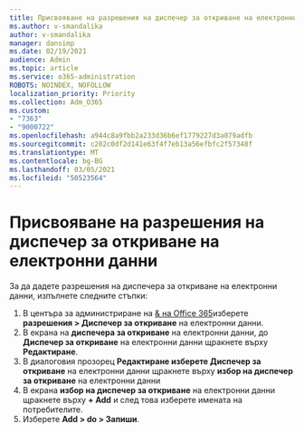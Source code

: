```yaml
---
title: Присвояване на разрешения на диспечер за откриване на електронни данни
ms.author: v-smandalika
author: v-smandalika
manager: dansimp
ms.date: 02/19/2021
audience: Admin
ms.topic: article
ms.service: o365-administration
ROBOTS: NOINDEX, NOFOLLOW
localization_priority: Priority
ms.collection: Adm_O365
ms.custom:
- "7363"
- "9000722"
ms.openlocfilehash: a944c8a9fbb2a233d36b6ef1779227d3a079adfb
ms.sourcegitcommit: c202c0df2d141e63f4f7eb13a56efbfc2f57348f
ms.translationtype: MT
ms.contentlocale: bg-BG
ms.lasthandoff: 03/05/2021
ms.locfileid: "50523564"
---
```

# <a name="assign-ediscovery-manager-permissions"></a>Присвояване на разрешения на диспечер за откриване на електронни данни

За да дадете разрешения на диспечера за откриване на електронни данни, изпълнете следните стъпки:

1. В центъра за администриране на [& на Office 365](https://sip.protection.office.com/)изберете **разрешения > Диспечер за откриване** на електронни данни.
2. В екрана на **диспечера за откриване** на електронни данни, до **Диспечер за откриване** на електронни данни щракнете върху **Редактиране**.
3. В диалоговия прозорец **Редактиране изберете Диспечер за откриване** на електронни данни щракнете върху **избор на диспечер за откриване** на електронни данни
4. В екрана **избор на диспечер за откриване** на електронни данни щракнете върху **+ Add** и след това изберете имената на потребителите.
5. Изберете **Add > do > Запиши**.